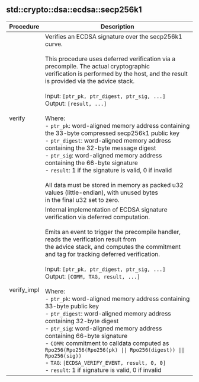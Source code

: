 
## std::crypto::dsa::ecdsa::secp256k1
| Procedure | Description |
| ----------- | ------------- |
| verify | Verifies an ECDSA signature over the secp256k1 curve.<br /><br />This procedure uses deferred verification via a precompile. The actual cryptographic<br />verification is performed by the host, and the result is provided via the advice stack.<br /><br />Input: `[ptr_pk, ptr_digest, ptr_sig, ...]`<br />Output: `[result, ...]`<br /><br />Where:<br />- `ptr_pk`: word-aligned memory address containing the 33-byte compressed secp256k1 public key<br />- `ptr_digest`: word-aligned memory address containing the 32-byte message digest<br />- `ptr_sig`: word-aligned memory address containing the 66-byte signature<br />- `result`: 1 if the signature is valid, 0 if invalid<br /><br />All data must be stored in memory as packed u32 values (little-endian), with unused bytes<br />in the final u32 set to zero.<br /> |
| verify_impl | Internal implementation of ECDSA signature verification via deferred computation.<br /><br />Emits an event to trigger the precompile handler, reads the verification result from<br />the advice stack, and computes the commitment and tag for tracking deferred verification.<br /><br />Input: `[ptr_pk, ptr_digest, ptr_sig, ...]`<br />Output: `[COMM, TAG, result, ...]`<br /><br />Where:<br />- `ptr_pk`: word-aligned memory address containing 33-byte public key<br />- `ptr_digest`: word-aligned memory address containing 32-byte digest<br />- `ptr_sig`: word-aligned memory address containing 66-byte signature<br />- `COMM`: commitment to calldata computed as<br />`Rpo256(Rpo256(Rpo256(pk) \|\| Rpo256(digest)) \|\| Rpo256(sig))`<br />- `TAG`: `[ECDSA_VERIFY_EVENT, result, 0, 0]`<br />- `result`: 1 if signature is valid, 0 if invalid<br /> |
